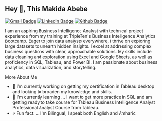 ## Hey 👋, This Makida Abebe
[![Gmail Badge](https://img.shields.io/badge/-makidabebe@gmail.com-c14438?style=flat&logo=Gmail&logoColor=white&link=mailto:makidabebe@gmail.com)](mailto:makidabebe@gmail.com)
[![Linkedin Badge](https://img.shields.io/badge/-makida_abebe-0e76a8?style=flat&logo=LinkedIn&logoColor=white&link=https://www.linkedin.com/in/makida-abebe-620676351)](https://www.linkedin.com/in/makida-abebe-620676351/)
[![Github Badge](https://img.shields.io/badge/-makida_abebe-grey?style=flat&logo=github&logoColor=white&link=https://github.com/makida-makida)](hyyps://www.github.com/makida-abebe/)



I am an aspiring Business Intelligence Analyst with technical project experience from my training at TripleTen's Business Intelligence Analytics Bootcamp. Eager to join data analysts everywhere, I thrive on exploring large datasets to unearth hidden insights. I excel at addressing complex business questions with clear, approachable solutions. My skills include data cleaning and exploration using Excel and Google Sheets, as well as proficiency in SQL, Tableau, and Power BI. I am passionate about business analytics, data visualization, and storytelling.

More About Me

- 🔭 I’m currently working on getting my certification in Tableau desktop and looking to broaden my knowledge and skills.
- 🌱 I'm currently learning ... I want to get more practice in SQL and am getting ready to take course for Tableau Business Intelligence Analyst Professional Analyst Course from Tableau.
- ⚡ Fun fact: ... I'm Bilingual, I speak both English and Amharic

